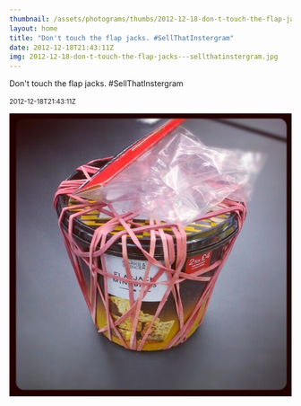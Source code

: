 ```yaml
---
thumbnail: /assets/photograms/thumbs/2012-12-18-don-t-touch-the-flap-jacks---sellthatinstergram.png
layout: home
title: "Don't touch the flap jacks. #SellThatInstergram"
date: 2012-12-18T21:43:11Z
img: 2012-12-18-don-t-touch-the-flap-jacks---sellthatinstergram.jpg
---
```


Don't touch the flap jacks. #SellThatInstergram

<small>2012-12-18T21:43:11Z</small>

![Don't touch the flap jacks. #SellThatInstergram](/assets/photograms/original/2012-12-18-don-t-touch-the-flap-jacks---sellthatinstergram.jpg)
